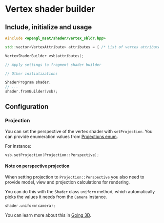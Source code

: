 # Vertex shader builder

## Include, initialize and usage
````c++
#include <opengl_msat/shader/vertex_sbldr.hpp>

std::vector<VertexAttribute> attributes = { /* List of vertex attributes */ };

VertexShaderBuilder vsb(attributes);

// Apply settings to fragment shader builder

// Other initializations

ShaderProgram shader;
// ...
shader.fromBuilder(vsb);
````

## Configuration
### Projection

You can set the perspective of the vertex shader with ``setProjection``.
You can provide enumeration values from [Projections enum](/lists/projections).

For instance:

````c++
vsb.setProjection(Projection::Perspective);
````

#### Note on perspective projection
When setting projection to ``Projection::Perspective``
you also need to provide model, view and projection calculations
for rendering.

You can do this with the ``Shader`` class ``uniform`` method,
which automatically picks the values it needs from the ``Camera`` instance.

````c++
shader.uniform(camera);
````

You can learn more about this in [Going 3D](/getting-started/going-3d).
